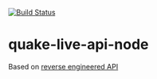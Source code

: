 [![Build Status](https://travis-ci.org/darvin/quake-live-api-node.png)](https://travis-ci.org/darvin/quake-live-api-node)


quake-live-api-node
===================

Based on [reverse engineered API](https://gist.github.com/4325640)
